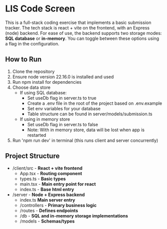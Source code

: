 # LIS Code Screen

This is a full-stack coding exercise that implements a basic submission tracker. The tech stack is react + vite on the frontend, with an Express (node) backend. For ease of use, the backend supports two storage modes: **SQL database** or **in-memory**. You can toggle between these options using a flag in the configuration.

## How to Run

1. Clone the repository
2. Ensure node version 22.16.0 is installed and used
3. Run npm install for dependencies
4. Choose data store
      - If using SQL database:
        - Set useDb flag in server.ts to true
        - Create a .env file in the root of the project based on .env.example
        - Set env variables for your database
        - Table structure can be found in server/models/submission.ts
      - If using in memory store
        - Set useDb flag in server.ts to false
        - Note: With in memory store, data will be lost when app is restarted
5. Run 'npm run dev' in terminal (this runs client and server concurrently)

## Project Structure
- /client/src - **React + vite frontend**
  - App.tsx  - **Routing component**
  - types.ts - **Basic types**
  - main.tsx - **Main entry point for react**
  - index.ts - **Base html entry**
- /server - **Node + Express backend**
  - index.ts **Main server entry**
  - /controllers - **Primary business logic**
  - /routes - **Defines endpoints**
  - /db - **SQL and in-memory storage implementations**
  - /models - **Schemas/types**

